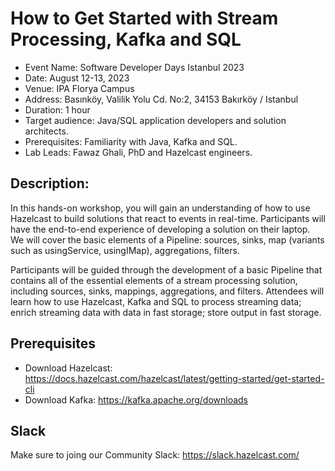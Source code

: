 # How to Get Started with Stream Processing, Kafka and SQL
- Event Name: Software Developer Days Istanbul 2023
- Date: August 12-13, 2023
- Venue: IPA Florya Campus
- Address: Basınköy, Valilik Yolu Cd. No:2, 34153 Bakırköy / Istanbul
- Duration: 1 hour
- Target audience: Java/SQL application developers and solution architects.
- Prerequisites: Familiarity with Java, Kafka and SQL.
- Lab Leads: Fawaz Ghali, PhD and Hazelcast engineers.


## Description: 
In this hands-on workshop, you will gain an understanding of how to use Hazelcast to build solutions that react to events in real-time. Participants will have the end-to-end experience of developing a solution on their laptop. We will cover the basic elements of a Pipeline: sources, sinks, map (variants such as usingService, usingIMap), aggregations, filters.

Participants will be guided through the development of a basic Pipeline that contains all of the essential elements of a stream processing solution, including sources, sinks, mappings, aggregations, and filters. Attendees will learn how to use Hazelcast, Kafka and SQL to process streaming data; enrich streaming data with data in fast storage; store output in fast storage.

## Prerequisites
- Download Hazelcast: https://docs.hazelcast.com/hazelcast/latest/getting-started/get-started-cli
- Download Kafka: https://kafka.apache.org/downloads

## Slack
Make sure to joing our Community Slack: https://slack.hazelcast.com/
